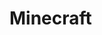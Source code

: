 # Minecraft

<include from="HELP.md" element-id="minecraft-s-snapshots-and-pre-releases-3-12-x-and-up"></include>